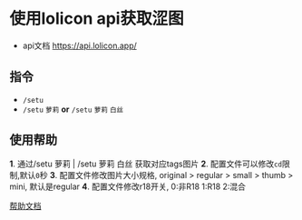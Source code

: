 # 使用lolicon api获取涩图
- api文档 https://api.lolicon.app/

## 指令
- `/setu`
- `/setu` `萝莉` **or** `/setu` `萝莉` `白丝`

## 使用帮助

**1**. 通过/setu 萝莉 | /setu 萝莉 白丝 获取对应tags图片
**2**. 配置文件可以修改`cd`限制,默认`0`秒
**3**. 配置文件修改图片大小规格, original > regular > small > thumb > mini, 默认是regular
**4**. 配置文件修改r18开关, 0:非R18 1:R18 2:混合

[帮助文档](https://astrbot.soulter.top/center/docs/%E5%BC%80%E5%8F%91/%E6%8F%92%E4%BB%B6%E5%BC%80%E5%8F%91/
)